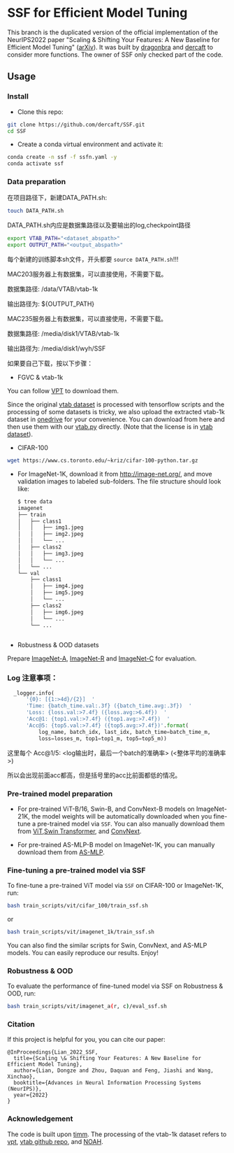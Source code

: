 # SSF for Efficient Model Tuning

This branch is the duplicated version of the official implementation of the NeurIPS2022 paper "Scaling & Shifting Your Features: A New Baseline for Efficient Model Tuning" ([arXiv](https://arxiv.org/abs/2210.08823)). It was built by [dragonbra](https://github.com/dragonbra) and [dercaft](https://github.com/dercaft) to consider more functions. The owner of SSF only checked part of the code.


## Usage

### Install

- Clone this repo:

```bash
git clone https://github.com/dercaft/SSF.git
cd SSF
```

- Create a conda virtual environment and activate it:

```bash
conda create -n ssf -f ssfn.yaml -y
conda activate ssf
```

### Data preparation
在项目路径下，新建DATA_PATH.sh:
```bash
touch DATA_PATH.sh
```
DATA_PATH.sh内应是数据集路径以及要输出的log,checkpoint路径
```bash
export VTAB_PATH="<dataset_abspath>"
export OUTPUT_PATH="<output_abspath>"

```

每个新建的训练脚本sh文件，开头都要 `source DATA_PATH.sh`!!!

MAC203服务器上有数据集，可以直接使用，不需要下载。

数据集路径: /data/VTAB/vtab-1k

输出路径为: ${OUTPUT_PATH}

MAC235服务器上有数据集，可以直接使用，不需要下载。

数据集路径: /media/disk1/VTAB/vtab-1k

输出路径为: /media/disk1/wyh/SSF

如果要自己下载，按以下步骤：

- FGVC & vtab-1k

You can follow [VPT](https://github.com/KMnP/vpt) to download them. 

Since the original [vtab dataset](https://github.com/google-research/task_adaptation/tree/master/task_adaptation/data) is processed with tensorflow scripts and the processing of some datasets is tricky, we also upload the extracted vtab-1k dataset in [onedrive](https://shanghaitecheducn-my.sharepoint.com/:f:/g/personal/liandz_shanghaitech_edu_cn/EnV6eYPVCPZKhbqi-WSJIO8BOcyQwDwRk6dAThqonQ1Ycw?e=J884Fp) for your convenience. You can download from here and then use them with our [vtab.py](https://github.com/dongzelian/SSF/blob/main/data/vtab.py) directly. (Note that the license is in [vtab dataset](https://github.com/google-research/task_adaptation/tree/master/task_adaptation/data)).



- CIFAR-100
```bash
wget https://www.cs.toronto.edu/~kriz/cifar-100-python.tar.gz
```

- For ImageNet-1K, download it from http://image-net.org/, and move validation images to labeled sub-folders. The file structure should look like:
  ```bash
  $ tree data
  imagenet
  ├── train
  │   ├── class1
  │   │   ├── img1.jpeg
  │   │   ├── img2.jpeg
  │   │   └── ...
  │   ├── class2
  │   │   ├── img3.jpeg
  │   │   └── ...
  │   └── ...
  └── val
      ├── class1
      │   ├── img4.jpeg
      │   ├── img5.jpeg
      │   └── ...
      ├── class2
      │   ├── img6.jpeg
      │   └── ...
      └── ...
 
  ```

- Robustness & OOD datasets

Prepare [ImageNet-A](https://github.com/hendrycks/natural-adv-examples), [ImageNet-R](https://github.com/hendrycks/imagenet-r) and [ImageNet-C](https://zenodo.org/record/2235448#.Y04cBOxByFw) for evaluation.

### Log 注意事项：

```python
  _logger.info(
      '{0}: [{1:>4d}/{2}]  '
      'Time: {batch_time.val:.3f} ({batch_time.avg:.3f})  '
      'Loss: {loss.val:>7.4f} ({loss.avg:>6.4f})  '
      'Acc@1: {top1.val:>7.4f} ({top1.avg:>7.4f})  '
      'Acc@5: {top5.val:>7.4f} ({top5.avg:>7.4f})'.format(
          log_name, batch_idx, last_idx, batch_time=batch_time_m,
          loss=losses_m, top1=top1_m, top5=top5_m))
```
这里每个 Acc@1/5: <log输出时，最后一个batch的准确率> (<整体平均的准确率>)

所以会出现前面acc都高，但是括号里的acc比前面都低的情况。

### Pre-trained model preparation

- For pre-trained ViT-B/16, Swin-B, and ConvNext-B models on ImageNet-21K, the model weights will be automatically downloaded when you fine-tune a pre-trained model via `SSF`. You can also manually download them from [ViT](https://github.com/google-research/vision_transformer),[Swin Transformer](https://github.com/microsoft/Swin-Transformer), and [ConvNext](https://github.com/facebookresearch/ConvNeXt).



- For pre-trained AS-MLP-B model on ImageNet-1K, you can manually download them from [AS-MLP](https://github.com/svip-lab/AS-MLP).



### Fine-tuning a pre-trained model via SSF

To fine-tune a pre-trained ViT model via `SSF` on CIFAR-100 or ImageNet-1K, run:

```bash
bash train_scripts/vit/cifar_100/train_ssf.sh
```
or 
```bash
bash train_scripts/vit/imagenet_1k/train_ssf.sh
```

You can also find the similar scripts for Swin, ConvNext, and AS-MLP models. You can easily reproduce our results. Enjoy!



### Robustness & OOD

To evaluate the performance of fine-tuned model via SSF on Robustness & OOD, run:

```bash
bash train_scripts/vit/imagenet_a(r, c)/eval_ssf.sh
```


### Citation
If this project is helpful for you, you can cite our paper:
```
@InProceedings{Lian_2022_SSF,
  title={Scaling \& Shifting Your Features: A New Baseline for Efficient Model Tuning},
  author={Lian, Dongze and Zhou, Daquan and Feng, Jiashi and Wang, Xinchao},
  booktitle={Advances in Neural Information Processing Systems (NeurIPS)},
  year={2022}
}
```


### Acknowledgement
The code is built upon [timm](https://github.com/rwightman/pytorch-image-models). The processing of the vtab-1k dataset refers to [vpt](https://github.com/KMnP/vpt), [vtab github repo](https://github.com/google-research/task_adaptation/tree/master/task_adaptation/data), and [NOAH](https://github.com/ZhangYuanhan-AI/NOAH).
